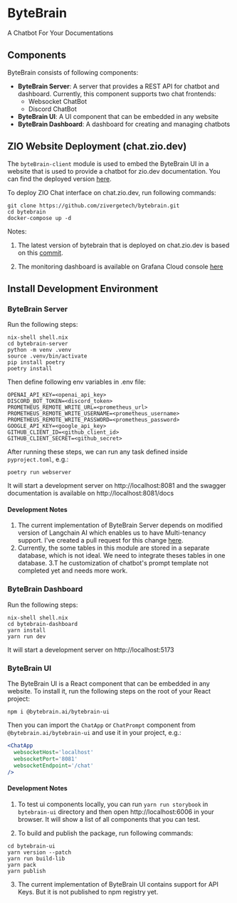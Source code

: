 # ByteBrain

A Chatbot For Your Documentations

## Components

ByteBrain consists of following components:

- **ByteBrain Server**: A server that provides a REST API for chatbot and dashboard. Currently, this component supports
  two chat frontends:
    - Websocket ChatBot
    - Discord ChatBot
- **ByteBrain UI**: A UI component that can be embedded in any website
- **ByteBrain Dashboard**: A dashboard for creating and managing chatbots

## ZIO Website Deployment (chat.zio.dev)

The `byteBrain-client` module is used to embed the ByteBrain UI in a website that is used to provide a chatbot for
zio.dev documentation. You can find the deployed version [here](https://chat.zio.dev).

To deploy ZIO Chat interface on chat.zio.dev, run following commands:

```shell
git clone https://github.com/zivergetech/bytebrain.git
cd bytebrain
docker-compose up -d
```

Notes:

1. The latest version of bytebrain that is deployed on chat.zio.dev is based on
this [commit](https://github.com/zivergetech/bytebrain/commit/fb4b0f9b8c1fc72d3ffc015ede7fd6bb2b1ae039).

2. The monitoring dashboard is available on Grafana Cloud console [here](https://ziochat.grafana.net/d/a2d6a23e-5200-44f0-9e50-33d252917386/zio-chat)

## Install Development Environment

### ByteBrain Server

Run the following steps:

```shell
nix-shell shell.nix
cd bytebrain-server
python -m venv .venv
source .venv/bin/activate
pip install poetry
poetry install
```

Then define following env variables in .env file:

```shell
OPENAI_API_KEY=<openai_api_key>
DISCORD_BOT_TOKEN=<discord_token>
PROMETHEUS_REMOTE_WRITE_URL=<prometheus_url>
PROMETHEUS_REMOTE_WRITE_USERNAME=<prometheus_username>
PROMETHEUS_REMOTE_WRITE_PASSWORD=<prometheus_password>
GOOGLE_API_KEY=<google_api_key>
GITHUB_CLIENT_ID=<github_client_id>
GITHUB_CLIENT_SECRET=<github_secret>
```

After running these steps, we can run any task defined inside `pyproject.toml`, e.g.:

```shell
poetry run webserver
```

It will start a development server on http://localhost:8081 and the swagger documentation is available on http://localhost:8081/docs

#### Development Notes

1. The current implementation of ByteBrain Server depends on modified version of Langchain AI which enables us to have
   Multi-tenancy support. I've created a pull request for this
   change [here](https://github.com/langchain-ai/langchain/pull/14174).
2. Currently, the some tables in this module are stored in a separate database, which is not ideal. We need to integrate
   theses tables in one database.
3.T  he customization of chatbot's prompt template not completed yet and needs
   more work.

### ByteBrain Dashboard

Run the following steps:

```shell
nix-shell shell.nix
cd bytebrain-dashboard
yarn install
yarn run dev
```

It will start a development server on http://localhost:5173

### ByteBrain UI

The ByteBrain UI is a React component that can be embedded in any website. To install it, run the following steps on the root of your React project:

```shell
npm i @bytebrain.ai/bytebrain-ui
```

Then you can import the `ChatApp` or `ChatPrompt` component from `@bytebrain.ai/bytebrain-ui` and use it in your
project, e.g.:

```jsx
<ChatApp
  websocketHost='localhost'
  websocketPort='8081'
  websocketEndpoint='/chat'
/>
```

#### Development Notes

1. To test ui components locally, you can run `yarn run storybook` in `bytebrain-ui` directory and then
   open http://localhost:6006 in your browser. It will show a list of all components that you can test.

2. To build and publish the package, run following commands:

```shell
cd bytebrain-ui
yarn version --patch
yarn run build-lib
yarn pack
yarn publish
```

3. The current implementation of ByteBrain UI contains support for API Keys. But it is not published to npm registry
   yet.
